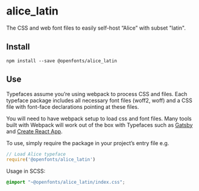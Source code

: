 
# alice_latin

The CSS and web font files to easily self-host “Alice” with subset "latin".

## Install

`npm install --save @openfonts/alice_latin`

## Use

Typefaces assume you’re using webpack to process CSS and files. Each typeface
package includes all necessary font files (woff2, woff) and a CSS file with
font-face declarations pointing at these files.

You will need to have webpack setup to load css and font files. Many tools built
with Webpack will work out of the box with Typefaces such as [Gatsby](https://github.com/gatsbyjs/gatsby)
and [Create React App](https://github.com/facebookincubator/create-react-app).

To use, simply require the package in your project’s entry file e.g.

```javascript
// Load Alice typeface
require('@openfonts/alice_latin')
```

Usage in SCSS:
```scss
@import "~@openfonts/alice_latin/index.css";
```
